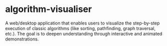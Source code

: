 # algorithm-visualiser
A web/desktop application that enables users to visualize the step-by-step execution of classic algorithms (like sorting, pathfinding, graph traversal, etc.). The goal is to deepen understanding through interactive and animated demonstrations.
